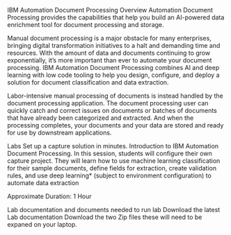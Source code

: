 IBM Automation Document Processing
Overview
Automation Document Processing provides the capabilities that help you build an AI-powered data enrichment tool for document processing and storage.

Manual document processing is a major obstacle for many enterprises, bringing digital transformation initiatives to a halt and demanding time and resources. With the amount of data and documents continuing to grow exponentially, it’s more important than ever to automate your document processing. IBM Automation Document Processing combines AI and deep learning with low code tooling to help you design, configure, and deploy a solution for document classification and data extraction.

Labor-intensive manual processing of documents is instead handled by the document processing application. The document processing user can quickly catch and correct issues on documents or batches of documents that have already been categorized and extracted. And when the processing completes, your documents and your data are stored and ready for use by downstream applications.

Labs
Set up a capture solution in minutes. Introduction to IBM Automation Document Processing. In this session, students will configure their own capture project. They will learn how to use machine learning classification for their sample documents, define fields for extraction, create validation rules, and use deep learning* (subject to environment configuration) to automate data extraction


Approximate Duration: 1 Hour



Lab documentation and documents needed to run lab
Download the latest Lab documentation
Download the two Zip files these will need to be expaned on your laptop.
